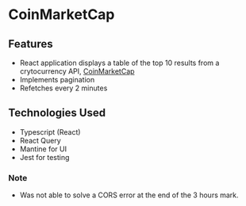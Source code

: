 # CoinMarketCap

## Features
* React application displays a table of the top 10 results from a crytocurrency API,
  [CoinMarketCap](https://coinmarketcap.com/api/documentation/v1/#)
* Implements pagination
* Refetches every 2 minutes

## Technologies Used
* Typescript (React)
* React Query
* Mantine for UI
* Jest for testing

### Note
* Was not able to solve a CORS error at the end of the 3 hours mark.
